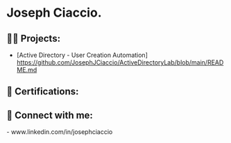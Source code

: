 <h1>Joseph Ciaccio. <a href="https://www.linkedin.com/in/yourlinkedin/"> </a>

<h2>👨‍💻 Projects:</h2>

  - [Active Directory - User Creation Automation] https://github.com/JosephJCiaccio/ActiveDirectoryLab/blob/main/README.md 
    

<h2>📜 Certifications:</h2>

  
<h2> 🤳 Connect with me:</h2>
- www.linkedin.com/in/josephciaccio



